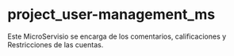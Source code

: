 # project_user-management_ms
Este MicroServisio se encarga de los comentarios, calificaciones y Restricciones de las cuentas.
